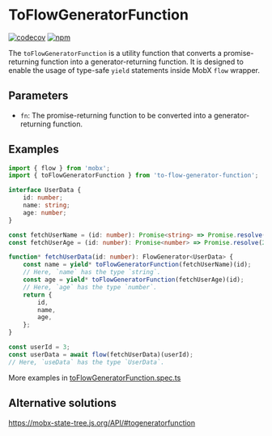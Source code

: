 # ToFlowGeneratorFunction

[![codecov](https://codecov.io/github/harunou/to-flow-generator-function/branch/main/graph/badge.svg?token=1WTYGPJ8N5)](https://codecov.io/github/harunou/to-flow-generator-function)
[![npm](https://img.shields.io/npm/v/to-flow-generator-function)](https://www.npmjs.com/package/to-flow-generator-function)

The `toFlowGeneratorFunction` is a utility function that converts a promise-returning function into a generator-returning function. It is designed to enable the usage of type-safe `yield` statements inside MobX `flow` wrapper.

## Parameters

- `fn`: The promise-returning function to be converted into a generator-returning function.

## Examples

```typescript
import { flow } from 'mobx';
import { toFlowGeneratorFunction } from 'to-flow-generator-function';

interface UserData {
    id: number;
    name: string;
    age: number;
}

const fetchUserName = (id: number): Promise<string> => Promise.resolve('John');
const fetchUserAge = (id: number): Promise<number> => Promise.resolve(25);

function* fetchUserData(id: number): FlowGenerator<UserData> {
    const name = yield* toFlowGeneratorFunction(fetchUserName)(id);
    // Here, `name` has the type `string`.
    const age = yield* toFlowGeneratorFunction(fetchUserAge)(id);
    // Here, `age` has the type `number`.
    return {
        id,
        name,
        age,
    };
}

const userId = 3;
const userData = await flow(fetchUserData)(userId);
// Here, `useData` has the type `UserData`.
```

More examples in [toFlowGeneratorFunction.spec.ts](./src/toFlowGeneratorFunction.spec.ts)

## Alternative solutions

<https://mobx-state-tree.js.org/API/#togeneratorfunction>
